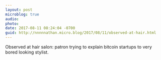```yaml
---
layout: post
microblog: true
audio: 
photo: 
date: 2017-08-11 08:24:04 -0700
guid: http://nnnnnathan.micro.blog/2017/08/11/observed-at-hair.html
---
```

Observed at hair salon: patron trying to explain bitcoin startups to very bored looking stylist. 
